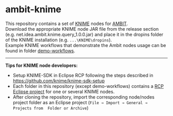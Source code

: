 # ambit-knime
This repository contains a set of [KNIME](https://www.knime.com/) nodes for [AMBIT](http://ambit.sf.net).  
Download the appropriate KNIME node JAR file from the release section (e.g. net.idea.ambit.knime.query_1.0.0.jar) and place it in the dropins folder of the KNIME installation (e.g. `...\KNIME\dropins`).    
Example KNIME workflows that demonstrate the Ambit nodes usage can be found in folder [demo-workflows](https://github.com/ideaconsult/ambit-knime/tree/master/demo-workflows). 


***

**Tips for KNIME node developers:** 
- Setup KNIME-SDK in Eclipse RCP following the steps described in <https://github.com/knime/knime-sdk-setup>
- Each folder in this repository (except demo-workflows) contains a [RCP Eclipse project](https://wiki.eclipse.org/Rich_Client_Platform) for one or several KNIME nodes. 
- After cloning the repository, import the corresponding node/nodes project folder as an Eclipse project (`File → Import → General → Projects from  Folder or Archive`)
